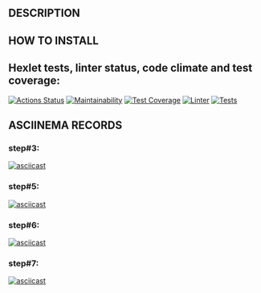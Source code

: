 ## DESCRIPTION
## HOW TO INSTALL

## Hexlet tests, linter status, code climate and test coverage:
[![Actions Status](https://github.com/ConstableFraser/python-project-50/workflows/hexlet-check/badge.svg)](https://github.com/ConstableFraser/python-project-50/actions)
[![Maintainability](https://api.codeclimate.com/v1/badges/7212408bfd1a84de5cde/maintainability)](https://codeclimate.com/github/ConstableFraser/python-project-50/maintainability)
[![Test Coverage](https://api.codeclimate.com/v1/badges/7212408bfd1a84de5cde/test_coverage)](https://codeclimate.com/github/ConstableFraser/python-project-50/test_coverage)
[![Linter](https://github.com/ConstableFraser/python-project-50/actions/workflows/Linter.yml/badge.svg)](https://github.com/ConstableFraser/python-project-50/actions/workflows/Linter.yml)
[![Tests](https://github.com/ConstableFraser/python-project-50/actions/workflows/pytest.yml/badge.svg)](https://github.com/ConstableFraser/python-project-50/actions/workflows/pytest.yml)

## ASCIINEMA RECORDS
### step#3:
[![asciicast](https://asciinema.org/a/521850.svg)](https://asciinema.org/a/521850)
### step#5:
[![asciicast](https://asciinema.org/a/525046.svg)](https://asciinema.org/a/525046)
### step#6:
[![asciicast](https://asciinema.org/a/533946.svg)](https://asciinema.org/a/533946)
### step#7:
[![asciicast](https://asciinema.org/a/534728.svg)](https://asciinema.org/a/534728)
